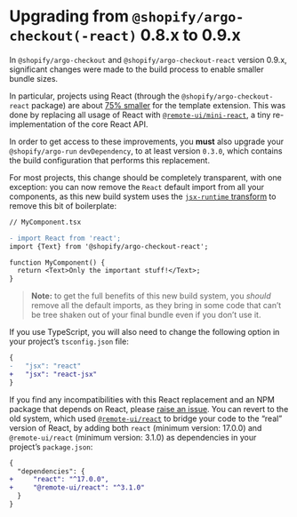 # Upgrading from `@shopify/argo-checkout(-react)` 0.8.x to 0.9.x

In `@shopify/argo-checkout` and `@shopify/argo-checkout-react` version 0.9.x, significant changes were made to the build process to enable smaller bundle sizes.

In particular, projects using React (through the `@shopify/argo-checkout-react` package) are about [75% smaller](https://github.com/Shopify/argo-checkout/pull/63) for the template extension. This was done by replacing all usage of React with [`@remote-ui/mini-react`](https://github.com/Shopify/remote-ui/tree/main/packages/mini-react), a tiny re-implementation of the core React API.

In order to get access to these improvements, you **must** also upgrade your `@shopify/argo-run` `devDependency`, to at least version `0.3.0`, which contains the build configuration that performs this replacement.

For most projects, this change should be completely transparent, with one exception: you can now remove the `React` default import from all your components, as this new build system uses the [`jsx-runtime` transform](https://reactjs.org/blog/2020/09/22/introducing-the-new-jsx-transform.html) to remove this bit of boilerplate:

```diff
// MyComponent.tsx

- import React from 'react';
import {Text} from '@shopify/argo-checkout-react';

function MyComponent() {
  return <Text>Only the important stuff!</Text>;
}
```

> **Note:** to get the full benefits of this new build system, you _should_ remove all the default imports, as they bring in some code that can’t be tree shaken out of your final bundle even if you don’t use it.

If you use TypeScript, you will also need to change the following option in your project’s `tsconfig.json` file:

```diff
{
-   "jsx": "react"
+   "jsx": "react-jsx"
}
```

If you find any incompatibilities with this React replacement and an NPM package that depends on React, please [raise an issue](https://github.com/Shopify/argo-checkout/issues/new). You can revert to the old system, which used [`@remote-ui/react`](https://github.com/Shopify/remote-ui/tree/main/packages/react) to bridge your code to the “real” version of React, by adding both `react` (minimum version: 17.0.0) and `@remote-ui/react` (minimum version: 3.1.0) as dependencies in your project’s `package.json`:

```diff
{
  "dependencies": {
+     "react": "^17.0.0",
+     "@remote-ui/react": "^3.1.0"
  }
}
```
